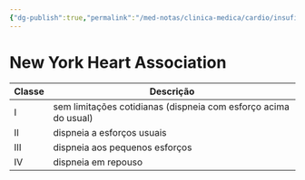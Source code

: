 ```yaml
---
{"dg-publish":true,"permalink":"/med-notas/clinica-medica/cardio/insuficiencia-cardiaca/nyha/","tags":["review"]}
---
```


# New York Heart Association
| Classe | Descrição |
| ---- | ---- |
| I | sem limitações cotidianas (dispneia com esforço acima do usual) |
| II | dispneia a esforços usuais |
| III | dispneia aos pequenos esforços |
| IV | dispneia em repouso |
